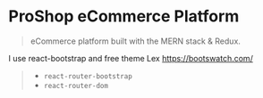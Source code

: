 # ProShop eCommerce Platform

> eCommerce platform built with the MERN stack & Redux.

I use react-bootstrap and free theme Lex https://bootswatch.com/

> -   `react-router-bootstrap`
> -   `react-router-dom`
